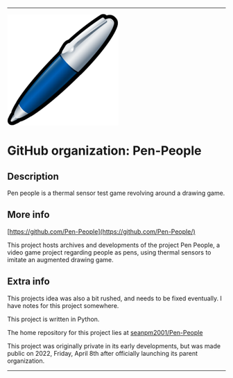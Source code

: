 
***

![PenP.png failed to load. The file may be missing or corrupt. Check the file path for errors first.](/AdditionalInfo/2/Pen-People/PenP.png)

# GitHub organization: Pen-People

## Description

Pen people is a thermal sensor test game revolving around a drawing game.

## More info

[https://github.com/Pen-People](https://github.com/Pen-People/)

This project hosts archives and developments of the project Pen People, a video game project regarding people as pens, using thermal sensors to imitate an augmented drawing game.

## Extra info

This projects idea was also a bit rushed, and needs to be fixed eventually. I have notes for this project somewhere.

This project is written in Python.

The home repository for this project lies at [seanpm2001/Pen-People](https://github.com/seanpm2001/Pen-People/)

This project was originally private in its early developments, but was made public on 2022, Friday, April 8th after officially launching its parent organization.

***
